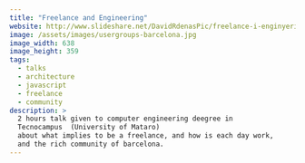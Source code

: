 ```yaml
---
title: "Freelance and Engineering"
website: http://www.slideshare.net/DavidRdenasPic/freelance-i-enginyeria
image: /assets/images/usergroups-barcelona.jpg
image_width: 638
image_height: 359
tags:
  - talks
  - architecture
  - javascript
  - freelance
  - community
description: > 
  2 hours talk given to computer engineering deegree in
  Tecnocampus  (University of Mataro)
  about what implies to be a freelance, and how is each day work,
  and the rich community of barcelona.
---
```


